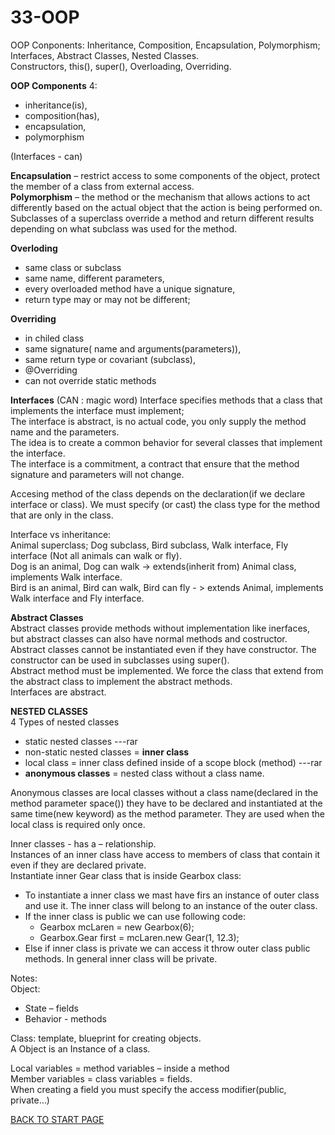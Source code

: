 # 33-OOP

OOP Conponents: Inheritance, Composition, Encapsulation, Polymorphism;   
Interfaces, Abstract Classes, Nested Classes.  
Constructors, this(), super(), Overloading, Overriding.  


**OOP Components**  4:   
-	 inheritance(is),   
-  composition(has),   
-	 encapsulation,  
-	 polymorphism    

(Interfaces - can)  

**Encapsulation** – restrict access to some components of the object, protect the member of a class from external access.  
**Polymorphism** – the method or the mechanism that allows actions to act differently based on the actual object that the action is being performed on. Subclasses of a superclass override a method and return different results depending on what subclass was used for the method.  

**Overloding**  
-  same class or  subclass     
-  same name,  different parameters,  
-  every overloaded method have a unique signature,   
- return type may or may not be different;

**Overriding**  
-  in chiled class  
-  same signature( name and arguments(parameters)),                         
-  same return type or covariant (subclass),   
-  @Overriding  
-  can not override static methods   



**Interfaces** 
(CAN : magic word) 
Interface specifies methods that a class that implements the interface must implement;  
The interface is abstract, is no actual code, you only supply the method name and the parameters.  
The idea is to create a common behavior for several classes that implement the interface.  
The interface is a commitment, a contract that ensure that the method signature and parameters will not change.  

Accesing method of the class depends on the declaration(if we declare interface or class). We must specify (or cast) the class type for the method that are only in the class.  

Interface vs inheritance:   
Animal superclass; Dog subclass, Bird subclass,  Walk interface, Fly interface (Not all animals can walk or fly).  
Dog is an animal, Dog can walk  -> extends(inherit from) Animal class, implements Walk interface.  
Bird is an animal, Bird can walk, Bird can fly - > extends Animal, implements Walk interface and Fly interface.  

**Abstract Classes**  
Abstract classes provide methods without implementation like inerfaces, but abstract classes can also have normal methods and costructor.  
Abstract classes cannot be instantiated even if they have constructor. The constructor can be used in subclasses using super().  
Abstract method must be implemented. We force the class that extend from the abstract class to implement the abstract methods.  
Interfaces are abstract.

**NESTED CLASSES**  
4 Types of nested classes  
-  static nested classes ---rar  
-  non-static nested classes = **inner class**  
-  local class = inner class defined inside of a scope block (method) ---rar 
-  **anonymous classes** = nested class without a class name.  


Anonymous classes are local classes without a class name(declared in the method parameter space())  they have to be declared and instantiated at the same time(new keyword) as the method parameter. They are used when the local class is required only once.  

Inner classes - has a – relationship.   
Instances of an inner class have access to members of class that contain it even if they are declared private.  
Instantiate inner Gear class that is inside Gearbox class:  
-  To instantiate a inner class we mast have firs an instance of outer class and use it. The inner class will belong to an instance of the outer class.  
-  If the inner class is public we can use following code:  
      -  Gearbox mcLaren = new Gearbox(6);  
      -  Gearbox.Gear first = mcLaren.new Gear(1, 12.3);  
-  Else if inner class is private we can access it throw outer class public methods. In general inner class will be private.  

Notes:  
Object:    
-  State – fields   
-  Behavior - methods  

Class: template, blueprint for creating objects.  
A Object is an Instance of a class.  

Local variables = method variables  – inside a method      
Member variables = class variables = fields.     
When creating a field you must specify the access modifier(public, private…)  




[BACK TO START PAGE](https://github.com/FlorescuAndrei/Start.git)
